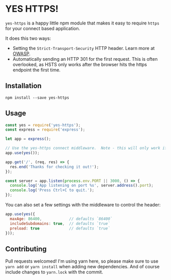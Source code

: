 # YES HTTPS!

`yes-https` is a happy little npm module that makes it easy to require `https` for your connect based application.  

It does this two ways:
- Setting the `Strict-Transport-Security` HTTP header.  Learn more at [OWASP](https://www.owasp.org/index.php/HTTP_Strict_Transport_Security_Cheat_Sheet). 
- Automatically sending an HTTP 301 for the first request.  This is often overlooked, as HSTS only works after the browser hits the https endpoint the first time.  

## Installation

`npm install --save yes-https`

## Usage

```js
const yes = require('yes-https');
const express = require('express');

let app = express();

// Use the yes-https connect middleware.  Note - this will only work if NODE_ENV is set to production.
app.use(yes());

app.get('/', (req, res) => {
  res.end('Thanks for checking it out!');
});

const server = app.listen(process.env.PORT || 3000, () => {
  console.log('App listening on port %s', server.address().port);
  console.log('Press Ctrl+C to quit.');
});
```

You can also set a few settings with the middleware to control the header:

```js
app.use(yes({
  maxAge: 86400,            // defaults `86400`
  includeSubdomains: true,  // defaults `true`
  preload: true             // defaults `true`           
}));
```

## Contributing

Pull requests welcomed!  I'm using yarn here, so please make sure to use `yarn add` or `yarn install` when adding new dependencies. And of course include changes to `yarn.lock` with the commit. 

